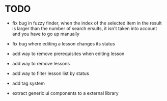 # TODO

- fix bug in fuzzy finder, when the index of the selected item in the result is larger than the number of search ersults, it isn't taken into account and you have to go up manually
- fix bug where editing a lesson changes its status

- add way to remove prerequisites when editing lesson
- add way to remove lessons
- add way to filter lesson list by status

- add tag system
- extract generic ui components to a external library
